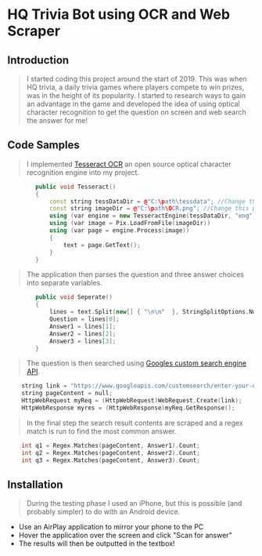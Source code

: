 #  HQ Trivia Bot using OCR and Web Scraper 

## Introduction

> I started coding this project around the start of 2019. This was when HQ trivia, a daily trivia games where players compete to win prizes, was in the height of its popularity. I started to research ways to gain an advantage in the game and developed the idea of using optical character recognition to get the question on screen and web search the answer for me!

## Code Samples

> I implemented [Tesseract OCR](https://github.com/tesseract-ocr/tesseract) an open source optical character recognition engine into my project.
```cpp
        public void Tesseract()
        {
            const string tessDataDir = @"C:\path\tessdata"; //Change this path to match your PC
            const string imageDir = @"C:\path\OCR.png"; //Change this path to match your PC
            using (var engine = new TesseractEngine(tessDataDir, "eng", EngineMode.Default))
            using (var image = Pix.LoadFromFile(imageDir))
            using (var page = engine.Process(image))
            {
                text = page.GetText();
            }
        }
 ```
>The application then parses the question and three answer choices into separate variables.
```cpp
        public void Seperate()
        {
            lines = text.Split(new[] { "\n\n"  }, StringSplitOptions.None);
            Question = lines[0];
            Answer1 = lines[1];
            Answer2 = lines[2];
            Answer3 = lines[3];
        }
```
>The question is then searched using [Googles custom search engine API](https://cse.google.com/cse/).
```cpp
    string link = "https://www.googleapis.com/customsearch/enter-your-own-api-here" + Question;\\
    string pageContent = null;
    HttpWebRequest myReq = (HttpWebRequest)WebRequest.Create(link);
    HttpWebResponse myres = (HttpWebResponse)myReq.GetResponse();
```
>In the final step the search result contents are scraped and a regex match is run to find the most common answer.
```cpp
    int q1 = Regex.Matches(pageContent, Answer1).Count;
    int q2 = Regex.Matches(pageContent, Answer2).Count;
    int q3 = Regex.Matches(pageContent, Answer3).Count;
```

## Installation

> During the testing phase I used an iPhone, but this is possible (and probably simpler)  to do with an Android device.
* Use an AirPlay application to mirror your phone to the PC
* Hover the application over the screen and click "Scan for answer"
* The results will then be outputted in the textbox!
